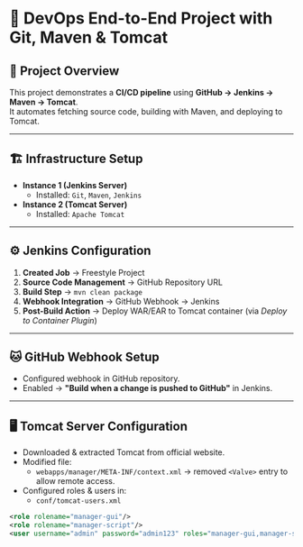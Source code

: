 # 🚀 DevOps End-to-End Project with Git, Maven & Tomcat

## 📌 Project Overview  
This project demonstrates a **CI/CD pipeline** using **GitHub → Jenkins → Maven → Tomcat**.  
It automates fetching source code, building with Maven, and deploying to Tomcat.

---

## 🏗️ Infrastructure Setup  
- **Instance 1 (Jenkins Server)**  
  - Installed: `Git`, `Maven`, `Jenkins`  
- **Instance 2 (Tomcat Server)**  
  - Installed: `Apache Tomcat`

---

## ⚙️ Jenkins Configuration  
1. **Created Job** → Freestyle Project  
2. **Source Code Management** → GitHub Repository URL  
3. **Build Step** → `mvn clean package`  
4. **Webhook Integration** → GitHub Webhook → Jenkins  
5. **Post-Build Action** → Deploy WAR/EAR to Tomcat container (via *Deploy to Container Plugin*)  

---

## 🐱 GitHub Webhook Setup  
- Configured webhook in GitHub repository.  
- Enabled → **"Build when a change is pushed to GitHub"** in Jenkins.  

---

## 🖥️ Tomcat Server Configuration  
- Downloaded & extracted Tomcat from official website.  
- Modified file:  
  - `webapps/manager/META-INF/context.xml` → removed `<Valve>` entry to allow remote access.  
- Configured roles & users in:  
  - `conf/tomcat-users.xml`  

```xml
<role rolename="manager-gui"/>
<role rolename="manager-script"/>
<user username="admin" password="admin123" roles="manager-gui,manager-script"/>
